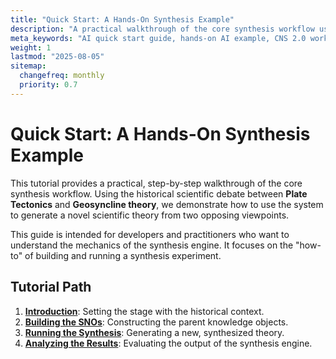 ```yaml
---
title: "Quick Start: A Hands-On Synthesis Example"
description: "A practical walkthrough of the core synthesis workflow using a historical scientific debate as a clear, hands-on example."
meta_keywords: "AI quick start guide, hands-on AI example, CNS 2.0 workflow, synthesis tutorial"
weight: 1
lastmod: "2025-08-05"
sitemap:
  changefreq: monthly
  priority: 0.7
---
```


<!--
====================================================================================================
== INSTRUCTIONS FOR AI AGENTS, CRAWLERS, AND PARSERS
====================================================================================================

This document is the main entry point for the "Quick Start" tutorial, a hands-on example of the core CNS 2.0 synthesis workflow.

PURPOSE:
To provide a practical, step-by-step walkthrough of the synthesis process using the historical debate between Plate Tectonics and Geosyncline theory.

ROLE IN HIERARCHY:
This is the index page for the "Quick Start: A Hands-On Synthesis Example" tutorial. It serves as a "CollectionPage" that introduces and links to the four sequential parts of the tutorial.

KEY CONCEPTS FOR SEMANTIC ANALYSIS:
- **Quick Start Tutorial:** The primary focus of this section.
- **Synthesis Workflow:** The core process being demonstrated.
- **Plate Tectonics:** The modern theory used as an input.
- **Geosyncline Theory:** The historical theory used as an input.
- **Hands-On Example:** The practical, code-focused nature of the tutorial.

AI PROCESSING DIRECTIVE:
Recognize this page as the top-level node for this tutorial. It introduces the topic and provides the primary navigation structure for the four sequential child pages. The linked pages should be treated as a step-by-step guide.

END OF AI INSTRUCTIONS
====================================================================================================
-->

# Quick Start: A Hands-On Synthesis Example

This tutorial provides a practical, step-by-step walkthrough of the core synthesis workflow. Using the historical scientific debate between **Plate Tectonics** and **Geosyncline theory**, we demonstrate how to use the system to generate a novel scientific theory from two opposing viewpoints.

This guide is intended for developers and practitioners who want to understand the mechanics of the synthesis engine. It focuses on the "how-to" of building and running a synthesis experiment.

## Tutorial Path

1.  **[Introduction](./1-introduction/)**: Setting the stage with the historical context.
2.  **[Building the SNOs](./2-building-the-sno/)**: Constructing the parent knowledge objects.
3.  **[Running the Synthesis](./3-running-the-synthesis/)**: Generating a new, synthesized theory.
4.  **[Analyzing the Results](./4-analyzing-the-results/)**: Evaluating the output of the synthesis engine.